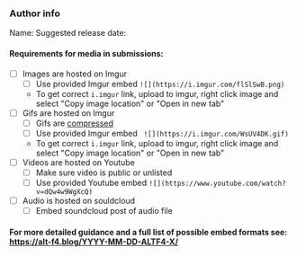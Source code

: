 <!--
Thank you for your submission!
-->

### Author info
Name: <!--(to be dispayed in blog)-->
Suggested release date: <!--(If the submissions is to be released at a certain time (i.e. an event is happening soon). Leave blank if not timely.)-->


#### Requirements for media in submissions:
<!-- Remove items that do not apply. For completed items, change [ ] to [x]. -->

- [ ] Images are hosted on Imgur <!--(recommended width:896px - height:504px)-->
  - [ ] Use provided Imgur embed `![](https://i.imgur.com/flSlSwB.png)` 
  - To get correct `i.imgur` link, upload to imgur, right click image and select "Copy image location" or "Open in new tab"
- [ ] Gifs are hosted on Imgur
  - [ ] Gifs are [compressed](https://www.iloveimg.com/compress-image/compress-gif) <!--(recommended width:896px - height:504px)-->
  - [ ] Use provided Imgur embed ` ![](https://i.imgur.com/WsUV4DK.gif)`
  - To get correct `i.imgur` link, upload to imgur, right click image and select "Copy image location" or "Open in new tab"
- [ ] Videos are hosted on Youtube
  - [ ] Make sure video is public or unlisted
  - [ ] Use provided Youtube embed `![](https://www.youtube.com/watch?v=dQw4w9WgXcQ)`
- [ ] Audio is hosted on souldcloud
  - [ ] Embed soundcloud post of audio file

#### For more detailed guidance and a full list of possible embed formats see: https://alt-f4.blog/YYYY-MM-DD-ALTF4-X/
<!--_NOTE: these things are not required to open a PR and can be done afterwards / while the PR is open._-->
